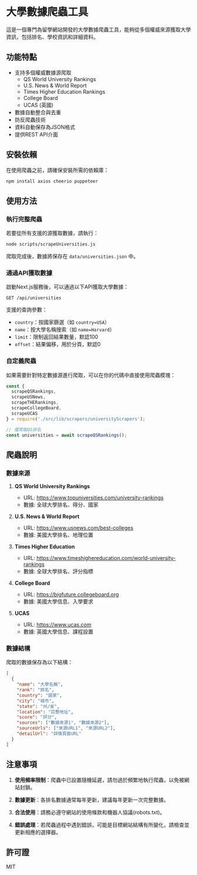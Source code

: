 # 大學數據爬蟲工具

這是一個專門為留學網站開發的大學數據爬蟲工具，能夠從多個權威來源獲取大學資訊，包括排名、學校資訊和詳細資料。

## 功能特點

- 支持多個權威數據源爬取
  - QS World University Rankings
  - U.S. News & World Report
  - Times Higher Education Rankings
  - College Board
  - UCAS (英國)
- 數據自動整合與去重
- 防反爬蟲技術
- 資料自動保存為JSON格式
- 提供REST API介面

## 安裝依賴

在使用爬蟲之前，請確保安裝所需的依賴庫：

```bash
npm install axios cheerio puppeteer
```

## 使用方法

### 執行完整爬蟲

若要從所有支援的源獲取數據，請執行：

```bash
node scripts/scrapeUniversities.js
```

爬取完成後，數據將保存在 `data/universities.json` 中。

### 通過API獲取數據

啟動Next.js服務後，可以通過以下API獲取大學數據：

```
GET /api/universities
```

支援的查詢參數：
- `country`：按國家篩選（如 `country=USA`）
- `name`：按大學名稱搜索（如 `name=Harvard`）
- `limit`：限制返回結果數量，默認100
- `offset`：結果偏移，用於分頁，默認0

### 自定義爬蟲

如果需要針對特定數據源進行爬取，可以在你的代碼中直接使用爬蟲模塊：

```javascript
const { 
  scrapeQSRankings, 
  scrapeUSNews,
  scrapeTHERankings,
  scrapeCollegeBoard,
  scrapeUCAS 
} = require('./src/lib/scrapers/universityScrapers');

// 僅爬取QS排名
const universities = await scrapeQSRankings();
```

## 爬蟲說明

### 數據來源

1. **QS World University Rankings**
   - URL: https://www.topuniversities.com/university-rankings
   - 數據: 全球大學排名、得分、國家

2. **U.S. News & World Report**
   - URL: https://www.usnews.com/best-colleges
   - 數據: 美國大學排名、地理位置

3. **Times Higher Education**
   - URL: https://www.timeshighereducation.com/world-university-rankings
   - 數據: 全球大學排名、評分指標

4. **College Board**
   - URL: https://bigfuture.collegeboard.org
   - 數據: 美國大學信息、入學要求

5. **UCAS**
   - URL: https://www.ucas.com
   - 數據: 英國大學信息、課程設置

### 數據結構

爬取的數據保存為以下結構：

```json
[
  {
    "name": "大學名稱",
    "rank": "排名",
    "country": "國家",
    "city": "城市",
    "state": "州/省",
    "location": "完整地址",
    "score": "評分",
    "sources": ["數據來源1", "數據來源2"],
    "sourceUrls": ["來源URL1", "來源URL2"],
    "detailUrl": "詳情頁面URL"
  }
]
```

## 注意事項

1. **使用頻率限制**：爬蟲中已設置隨機延遲，請勿過於頻繁地執行爬蟲，以免被網站封鎖。

2. **數據更新**：各排名數據通常每年更新，建議每年更新一次完整數據。

3. **合法使用**：請務必遵守網站的使用條款和機器人協議(robots.txt)。

4. **錯誤處理**：若爬蟲過程中遇到錯誤，可能是目標網站結構有所變化，請檢查並更新相應的選擇器。

## 許可證

MIT 